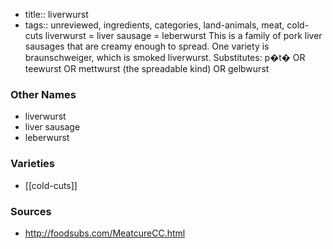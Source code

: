 - title:: liverwurst
- tags:: unreviewed, ingredients, categories, land-animals, meat, cold-cuts
liverwurst = liver sausage = leberwurst This is a family of pork liver sausages that are creamy enough to spread. One variety is braunschweiger, which is smoked liverwurst. Substitutes: p�t� OR teewurst OR mettwurst (the spreadable kind) OR gelbwurst

### Other Names

* liverwurst
* liver sausage
* leberwurst

### Varieties

* [[cold-cuts]]

### Sources
* http://foodsubs.com/MeatcureCC.html

